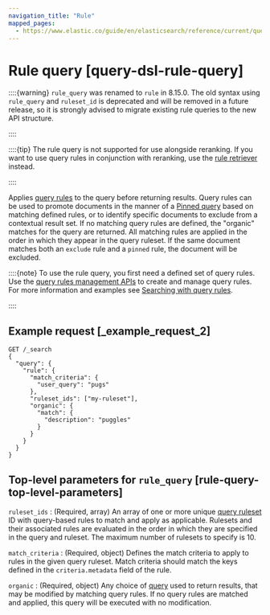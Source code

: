 ```yaml
---
navigation_title: "Rule"
mapped_pages:
  - https://www.elastic.co/guide/en/elasticsearch/reference/current/query-dsl-rule-query.html
---
```


# Rule query [query-dsl-rule-query]


::::{warning}
`rule_query` was renamed to `rule` in 8.15.0. The old syntax using `rule_query` and `ruleset_id` is deprecated and will be removed in a future release, so it is strongly advised to migrate existing rule queries to the new API structure.

::::


::::{tip}
The rule query is not supported for use alongside reranking. If you want to use query rules in conjunction with reranking, use the [rule retriever](/reference/elasticsearch/rest-apis/retrievers.md#rule-retriever) instead.

::::


Applies [query rules](https://www.elastic.co/docs/api/doc/elasticsearch/group/endpoint-query_rules) to the query before returning results. Query rules can be used to promote documents in the manner of a [Pinned query](/reference/query-languages/query-dsl/query-dsl-pinned-query.md) based on matching defined rules, or to identify specific documents to exclude from a contextual result set. If no matching query rules are defined, the "organic" matches for the query are returned. All matching rules are applied in the order in which they appear in the query ruleset. If the same document matches both an `exclude` rule and a `pinned` rule, the document will be excluded.

::::{note}
To use the rule query, you first need a defined set of query rules. Use the [query rules management APIs](https://www.elastic.co/docs/api/doc/elasticsearch/group/endpoint-query_rules) to create and manage query rules. For more information and examples see [Searching with query rules](/reference/elasticsearch/rest-apis/searching-with-query-rules.md).

::::


## Example request [_example_request_2]

<!--
```console
PUT _query_rules/my-ruleset
{
  "rules": [
    {
      "rule_id": "my-rule1",
      "type": "pinned",
      "criteria": [
        {
          "type": "exact",
          "metadata": "user_query",
          "values": ["puggles"]
        }
      ],
      "actions": {
        "ids": [ "id1" ]
      }
    }
  ]
}
```
% TESTSETUP

```console
DELETE _query_rules/my-ruleset
```
% TEARDOWN
-->
```console
GET /_search
{
  "query": {
    "rule": {
      "match_criteria": {
        "user_query": "pugs"
      },
      "ruleset_ids": ["my-ruleset"],
      "organic": {
        "match": {
          "description": "puggles"
        }
      }
    }
  }
}
```


## Top-level parameters for `rule_query` [rule-query-top-level-parameters]

`ruleset_ids`
:   (Required, array) An array of one or more unique [query ruleset](https://www.elastic.co/docs/api/doc/elasticsearch/group/endpoint-query_rules) ID with query-based rules to match and apply as applicable. Rulesets and their associated rules are evaluated in the order in which they are specified in the query and ruleset. The maximum number of rulesets to specify is 10.

`match_criteria`
:   (Required, object) Defines the match criteria to apply to rules in the given query ruleset. Match criteria should match the keys defined in the `criteria.metadata` field of the rule.

`organic`
:   (Required, object) Any choice of [query](/reference/query-languages/querydsl.md) used to return results, that may be modified by matching query rules. If no query rules are matched and applied, this query will be executed with no modification.


